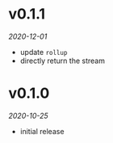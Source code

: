 # v0.1.1
_2020-12-01_

* update `rollup`
* directly return the stream

# v0.1.0
_2020-10-25_

* initial release
